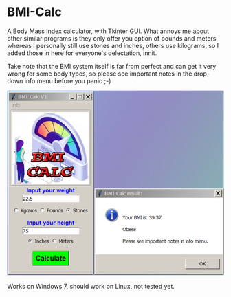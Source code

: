 # BMI-Calc
A Body Mass Index calculator, with Tkinter GUI. What annoys me about other similar programs is they only offer you option of pounds and meters whereas I personally still use stones and inches, others use kilograms, so I added those in here for everyone's delectation, innit.

Take note that the BMI system itself is far from perfect and can get it very wrong for some body types, so please see important notes in the drop-down info menu before you panic ;-)

![Alt Text](https://github.com/Steve-Shambles/BMI-Calc/blob/main/bmi-calc-v1-tk-screenshot.png)

Works on Windows 7, should work on Linux, not tested yet.
